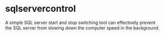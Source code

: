 # sqlservercontrol
A simple SQL server start and stop switching tool can effectively prevent the SQL server from slowing down the computer speed in the background.
